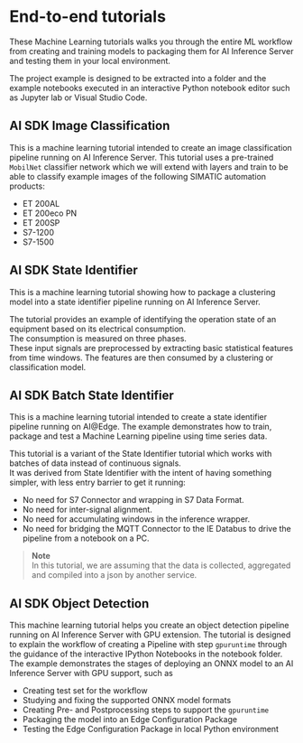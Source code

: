 # End-to-end tutorials

These Machine Learning tutorials walks you through the entire ML workflow from creating and training models to packaging them for AI Inference Server and testing them in your local environment.

The project example is designed to be extracted into a folder and the example notebooks executed in an interactive Python notebook editor such as Jupyter lab or Visual Studio Code.

## AI SDK Image Classification

This is a machine learning tutorial intended to create an image classification pipeline running on AI Inference Server.
This tutorial uses a pre-trained `MobilNet` classifier network which we will extend with layers and train to be able to classify example images of the following SIMATIC automation products:

- ET 200AL
- ET 200eco PN
- ET 200SP
- S7-1200
- S7-1500

## AI SDK State Identifier

This is a machine learning tutorial showing how to package a clustering model into a state identifier pipeline running on AI Inference Server.

The tutorial provides an example of identifying the operation state of an equipment based on its electrical consumption.\
The consumption is measured on three phases.\
These input signals are preprocessed by extracting basic statistical features from time windows. The features are then consumed by a clustering or classification model.

## AI SDK Batch State Identifier

This is a machine learning tutorial intended to create a state identifier pipeline running on AI@Edge.
The example demonstrates how to train, package and test a Machine Learning pipeline using time series data.

This tutorial is a variant of the State Identifier tutorial which works with batches of data instead of continuous signals.\
It was derived from State Identifier with the intent of having something simpler, with less entry barrier to get it running:

- No need for S7 Connector and wrapping in S7 Data Format.
- No need for inter-signal alignment.
- No need for accumulating windows in the inference wrapper.
- No need for bridging the MQTT Connector to the IE Databus to drive the pipeline from a notebook on a PC.

> **Note**\
> In this tutorial, we are assuming that the data is collected, aggregated and compiled into a json by another service.

## AI SDK Object Detection

This machine learning tutorial helps you create an object detection pipeline running on AI Inference Server with GPU extension.
The tutorial is designed to explain the workflow of creating a Pipeline with step `gpuruntime` through the guidance of the interactive IPython Notebooks in the notebook folder. The example demonstrates the stages of deploying an ONNX model to an AI Inference Server with GPU support, such as

- Creating test set for the workflow
- Studying and fixing the supported ONNX model formats
- Creating Pre- and Postprocessing steps to support the `gpuruntime`
- Packaging the model into an Edge Configuration Package
- Testing the Edge Configuration Package in local Python environment
